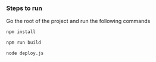 ### Steps to run
Go the root of the project and run the following commands
 ``` bash
 npm install
 ```
 ``` bash
 npm run build
 ```
  ``` bash
node deploy.js
 ```